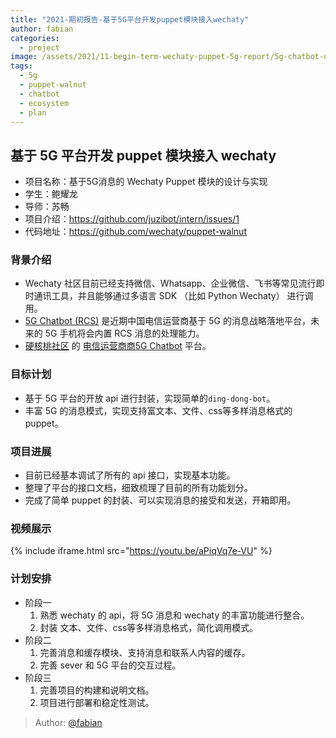 ```yaml
---
title: "2021-期初报告-基于5G平台开发puppet模块接入wechaty"
author: fabian
categories:
  - project
image: /assets/2021/11-begin-term-wechaty-puppet-5g-report/5g-chatbot-ospp.webp
tags:
  - 5g
  - puppet-walnut
  - chatbot
  - ecosystem
  - plan
---
```


## 基于 5G 平台开发 puppet 模块接入 wechaty

- 项目名称：基于5G消息的 Wechaty Puppet 模块的设计与实现
- 学生：鲍耀龙
- 导师：苏畅
- 项目介绍：<https://github.com/juzibot/intern/issues/1>
- 代码地址：<https://github.com/wechaty/puppet-walnut>

### 背景介绍

- Wechaty 社区目前已经支持微信、Whatsapp、企业微信、飞书等常见流行即时通讯工具，并且能够通过多语言 SDK （比如 Python Wechaty） 进行调用。
- [5G Chatbot (RCS)](https://wechaty.js.org/2021/03/27/rcs-messaging-chatbot/) 是近期中国电信运营商基于 5G 的消息战略落地平台，未来的 5G 手机将会内置 RCS 消息的处理能力。
- [硬核桃社区](https://www.5g-msg.com/#/) 的 [电信运营商商5G Chatbot](https://wechaty.js.org/2021/03/27/rcs-messaging-chatbot/) 平台。

### 目标计划

- 基于 5G 平台的开放 api 进行封装，实现简单的`ding-dong-bot`。
- 丰富 5G 的消息模式，实现支持富文本、文件、css等多样消息格式的 puppet。

### 项目进展

- 目前已经基本调试了所有的 api 接口，实现基本功能。
- 整理了平台的接口文档，细致梳理了目前的所有功能划分。
- 完成了简单 puppet 的封装、可以实现消息的接受和发送，开箱即用。

### 视频展示

{% include iframe.html src="https://youtu.be/aPiqVq7e-VU" %}

### 计划安排

- 阶段一
  1. 熟悉 wechaty 的 api，将 5G 消息和 wechaty 的丰富功能进行整合。
  2. 封装 文本、文件、css等多样消息格式，简化调用模式。
- 阶段二
  1. 完善消息和缓存模块、支持消息和联系人内容的缓存。
  2. 完善 sever 和 5G 平台的交互过程。
- 阶段三
  1. 完善项目的构建和说明文档。
  2. 项目进行部署和稳定性测试。

> Author: [@fabian](https://github.com/fabian4)
